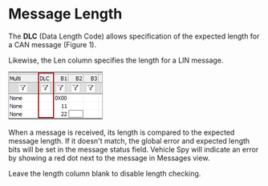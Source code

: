 # Message Length

The **DLC** (Data Length Code) allows specification of the expected length for a CAN message (Figure 1).

Likewise, the Len column specifies the length for a LIN message.

![Figure 1: Specify Message Length in the DLC Column](../../../../.gitbook/assets/spyinmsglength.gif)

When a message is received, its length is compared to the expected message length. If it doesn't match, the global error and expected length bits will be set in the message status field. Vehicle Spy will indicate an error by showing a red dot next to the message in Messages view.

Leave the length column blank to disable length checking.
